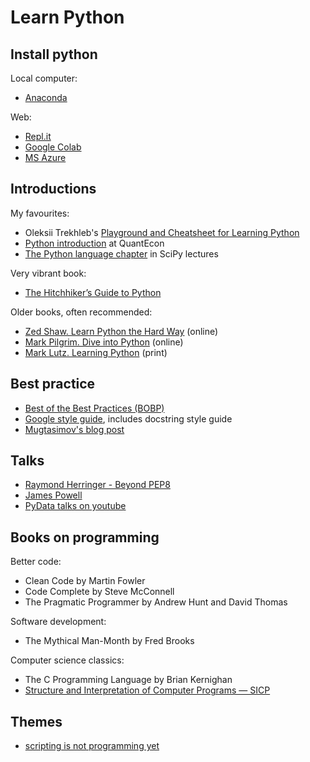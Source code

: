 Learn Python 
============

Install python
--------------

Local computer:
- [Anaconda](https://www.anaconda.com/distribution/)

Web:
- [Repl.it](https://repl.it)
- [Google Colab](https://colab.research.google.com/)
- [MS Azure](https://notebooks.azure.com/Microsoft/projects)



Introductions
-------------

My favourites:

- Oleksii Trekhleb's [Playground and Cheatsheet for Learning Python](https://github.com/trekhleb/learn-python)
- [Python introduction](https://lectures.quantecon.org/py/index_learning_python.html) at QuantEcon
- [The Python language chapter](http://scipy-lectures.org/intro/language/python_language.html) in SciPy lectures

Very vibrant book:
- [The Hitchhiker’s Guide to Python](https://docs.python-guide.org)

Older books, often recommended:
- [Zed Shaw. Learn Python the Hard Way](https://learnpythonthehardway.org/python3/) (online)
- [Mark Pilgrim. Dive into Python](https://www.diveinto.org/python3) (online)
- [Mark Lutz. Learning Python](https://learning-python.com/index-book-links.html) (print)

Best practice
-------------

- [Best of the Best Practices (BOBP)](https://gist.github.com/sloria/7001839)
- [Google style guide](https://github.com/google/styleguide/blob/gh-pages/pyguide.md), includes docstring style guide
- [Mugtasimov's blog post](https://dmugtasimov-tech.blogspot.com/2016/12/my-python-software-development-practices.html)

Talks
-----

- [Raymond Herringer - Beyond PEP8](https://www.youtube.com/watch?v=wf-BqAjZb8M)
- [James Powell](https://www.youtube.com/watch?v=7lmCu8wz8ro&t=4142s)
- [PyData talks on youtube](https://www.youtube.com/channel/UCOjD18EJYcsBog4IozkF_7w)

Books on programming
--------------------

Better code:

- Clean Code by Martin Fowler
- Code Complete by Steve McConnell
- The Pragmatic Programmer by Andrew Hunt and David Thomas 

Software development:

- The Mythical Man-Month by Fred Brooks

Computer science classics:

- The C Programming Language by Brian Kernighan
- [Structure and Interpretation of Computer Programs — SICP](https://mitpress.mit.edu/sites/default/files/sicp/full-text/book/book-Z-H-4.html#%_toc_start)

Themes
------

- [scripting is not programming yet](http://python-3-patterns-idioms-test.readthedocs.io/en/latest/PythonForProgrammers.html#scripting-vs-programming)
